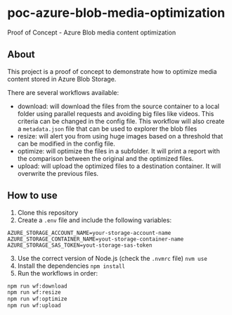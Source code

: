 # poc-azure-blob-media-optimization
Proof of Concept - Azure Blob media content optimization

## About

This project is a proof of concept to demonstrate how to optimize media content stored in Azure Blob Storage.

There are several workflows available:
- download: will download the files from the source container to a local folder using parallel requests and avoiding big files like videos. This criteria can be changed in the config file. This workflow will also create a `metadata.json` file that can be used to explorer the blob files
- resize: will alert you from using huge images based on a threshold that can be modified in the config file.
- optimize: will optimize the files in a subfolder. It will print a report with the comparison between the original and the optimized files.
- upload: will upload the optimized files to a destination container. It will overwrite the previous files.

## How to use

1. Clone this repository
2. Create a `.env` file and include the following variables:
```
AZURE_STORAGE_ACCOUNT_NAME=your-storage-account-name
AZURE_STORAGE_CONTAINER_NAME=yout-storage-container-name
AZURE_STORAGE_SAS_TOKEN=yout-storage-sas-token
```
3. Use the correct version of Node.js (check the `.nvmrc` file) `nvm use`
4. Install the dependencies `npm install`
5. Run the workflows in order:
```bash
npm run wf:download
npm run wf:resize
npm run wf:optimize
npm run wf:upload
```